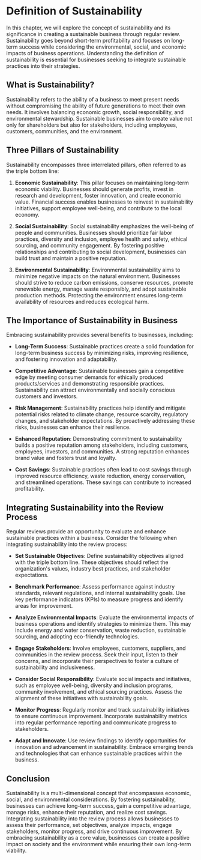 Definition of Sustainability
=====================================

In this chapter, we will explore the concept of sustainability and its significance in creating a sustainable business through regular review. Sustainability goes beyond short-term profitability and focuses on long-term success while considering the environmental, social, and economic impacts of business operations. Understanding the definition of sustainability is essential for businesses seeking to integrate sustainable practices into their strategies.

**What is Sustainability?**
---------------------------

Sustainability refers to the ability of a business to meet present needs without compromising the ability of future generations to meet their own needs. It involves balancing economic growth, social responsibility, and environmental stewardship. Sustainable businesses aim to create value not only for shareholders but also for stakeholders, including employees, customers, communities, and the environment.

**Three Pillars of Sustainability**
-----------------------------------

Sustainability encompasses three interrelated pillars, often referred to as the triple bottom line:

1. **Economic Sustainability**: This pillar focuses on maintaining long-term economic viability. Businesses should generate profits, invest in research and development, foster innovation, and create economic value. Financial success enables businesses to reinvest in sustainability initiatives, support employee well-being, and contribute to the local economy.

2. **Social Sustainability**: Social sustainability emphasizes the well-being of people and communities. Businesses should prioritize fair labor practices, diversity and inclusion, employee health and safety, ethical sourcing, and community engagement. By fostering positive relationships and contributing to social development, businesses can build trust and maintain a positive reputation.

3. **Environmental Sustainability**: Environmental sustainability aims to minimize negative impacts on the natural environment. Businesses should strive to reduce carbon emissions, conserve resources, promote renewable energy, manage waste responsibly, and adopt sustainable production methods. Protecting the environment ensures long-term availability of resources and reduces ecological harm.

**The Importance of Sustainability in Business**
------------------------------------------------

Embracing sustainability provides several benefits to businesses, including:

* **Long-Term Success**: Sustainable practices create a solid foundation for long-term business success by minimizing risks, improving resilience, and fostering innovation and adaptability.

* **Competitive Advantage**: Sustainable businesses gain a competitive edge by meeting consumer demands for ethically produced products/services and demonstrating responsible practices. Sustainability can attract environmentally and socially conscious customers and investors.

* **Risk Management**: Sustainability practices help identify and mitigate potential risks related to climate change, resource scarcity, regulatory changes, and stakeholder expectations. By proactively addressing these risks, businesses can enhance their resilience.

* **Enhanced Reputation**: Demonstrating commitment to sustainability builds a positive reputation among stakeholders, including customers, employees, investors, and communities. A strong reputation enhances brand value and fosters trust and loyalty.

* **Cost Savings**: Sustainable practices often lead to cost savings through improved resource efficiency, waste reduction, energy conservation, and streamlined operations. These savings can contribute to increased profitability.

**Integrating Sustainability into the Review Process**
------------------------------------------------------

Regular reviews provide an opportunity to evaluate and enhance sustainable practices within a business. Consider the following when integrating sustainability into the review process:

* **Set Sustainable Objectives**: Define sustainability objectives aligned with the triple bottom line. These objectives should reflect the organization's values, industry best practices, and stakeholder expectations.

* **Benchmark Performance**: Assess performance against industry standards, relevant regulations, and internal sustainability goals. Use key performance indicators (KPIs) to measure progress and identify areas for improvement.

* **Analyze Environmental Impacts**: Evaluate the environmental impacts of business operations and identify strategies to minimize them. This may include energy and water conservation, waste reduction, sustainable sourcing, and adopting eco-friendly technologies.

* **Engage Stakeholders**: Involve employees, customers, suppliers, and communities in the review process. Seek their input, listen to their concerns, and incorporate their perspectives to foster a culture of sustainability and inclusiveness.

* **Consider Social Responsibility**: Evaluate social impacts and initiatives, such as employee well-being, diversity and inclusion programs, community involvement, and ethical sourcing practices. Assess the alignment of these initiatives with sustainability goals.

* **Monitor Progress**: Regularly monitor and track sustainability initiatives to ensure continuous improvement. Incorporate sustainability metrics into regular performance reporting and communicate progress to stakeholders.

* **Adapt and Innovate**: Use review findings to identify opportunities for innovation and advancement in sustainability. Embrace emerging trends and technologies that can enhance sustainable practices within the business.

**Conclusion**
--------------

Sustainability is a multi-dimensional concept that encompasses economic, social, and environmental considerations. By fostering sustainability, businesses can achieve long-term success, gain a competitive advantage, manage risks, enhance their reputation, and realize cost savings. Integrating sustainability into the review process allows businesses to assess their performance, set objectives, analyze impacts, engage stakeholders, monitor progress, and drive continuous improvement. By embracing sustainability as a core value, businesses can create a positive impact on society and the environment while ensuring their own long-term viability.
